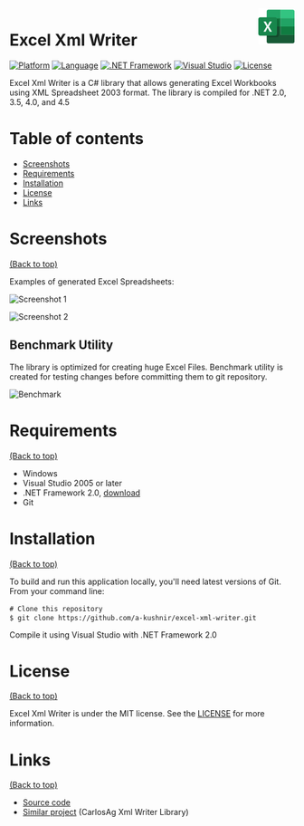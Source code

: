 <img src="https://raw.githubusercontent.com/a-kushnir/excel-xml-writer/main/app.png" alt="xStocks logo" title="xStocks" align="right" height="64" />

# Excel Xml Writer

[![Platform](https://img.shields.io/badge/platform-windows-blue)](https://img.shields.io/badge/platform-windows-blue)
[![Language](https://img.shields.io/badge/language-C%23-orange)](https://img.shields.io/badge/language-C%23-orange)
[![.NET Framework](https://img.shields.io/badge/.net%20framework-2.0-blue)](https://img.shields.io/badge/.net%20framework-2.0-blue)
[![Visual Studio](https://img.shields.io/badge/Visual%20Studio-2005-blue)](https://img.shields.io/badge/Visual%20Studio-2005-blue)
[![License](https://img.shields.io/github/license/a-kushnir/x-stocks)](https://img.shields.io/github/license/a-kushnir/x-stocks)

Excel Xml Writer is a C# library that allows generating Excel Workbooks using XML Spreadsheet 2003 format. The library is compiled for .NET 2.0, 3.5, 4.0, and 4.5

# Table of contents

- [Screenshots](#screenshots)
- [Requirements](#requirements)
- [Installation](#installation)
- [License](#license)
- [Links](#links)

# Screenshots

[(Back to top)](#table-of-contents)

Examples of generated Excel Spreadsheets:

![Screenshot 1](https://user-images.githubusercontent.com/1454297/96068688-d7c7b600-0e59-11eb-973d-ce5bed4de338.png)

![Screenshot 2](https://user-images.githubusercontent.com/1454297/96068689-d7c7b600-0e59-11eb-8f15-0908a81a16ae.png)

## Benchmark Utility

The library is optimized for creating huge Excel Files. Benchmark utility is created for testing changes before committing them to git repository.

![Benchmark](https://user-images.githubusercontent.com/1454297/96069252-07c38900-0e5b-11eb-9175-638dde890389.png)

# Requirements

[(Back to top)](#table-of-contents)

* Windows
* Visual Studio 2005 or later
* .NET Framework 2.0, [download](https://www.microsoft.com/en-in/download/details.aspx?id=6523)
* Git

# Installation

[(Back to top)](#table-of-contents)

To build and run this application locally, you'll need latest versions of Git. From your command line:

```
# Clone this repository
$ git clone https://github.com/a-kushnir/excel-xml-writer.git
```

Compile it using Visual Studio with .NET Framework 2.0

# License

[(Back to top)](#table-of-contents)

Excel Xml Writer is under the MIT license. See the [LICENSE](https://github.com/a-kushnir/excel-xml-writer/blob/main/LICENSE) for more information.

# Links

[(Back to top)](#table-of-contents)

* [Source code](https://github.com/a-kushnir/excel-xml-writer)
* [Similar project](https://www.carlosag.net/Tools/ExcelXmlWriter/) (CarlosAg Xml Writer Library)
